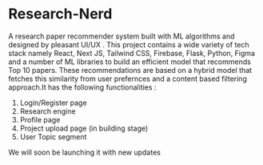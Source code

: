 # Research-Nerd
A research paper recommender system built with ML algorithms and designed by pleasant UI/UX . This project contains a wide variety of tech stack namely React, Next JS, Tailwind CSS, Firebase, Flask, Python, Figma  and a number of ML libraries to build an efficient model that recommends Top 10 papers. These recommendations are based on a hybrid model that fetches this similarity from user prefernces and a content based filtering approach.It has the following functionalities :

1. Login/Register page
2. Research engine
3. Profile page
4. Project upload page (in building stage)
5. User Topic segment  

We will soon be launching it with new updates
